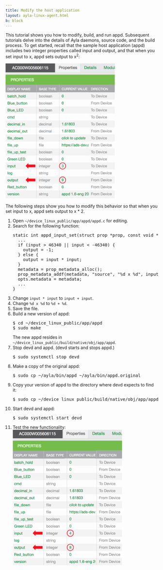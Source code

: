 ```yaml
---
title: Modify the host application
layout: ayla-linux-agent.html
b: block
---
```


This tutorial shows you how to modify, build, and run appd. Subsequent tutorials delve into the details of Ayla daemons, source code, and the build process. To get started, recall that the sample host application (appd) includes two integer properties called input and output, and that when you set input to x, appd sets output to x<sup>2</sup>:

<img src="properties-001.png" width="360">

The following steps show you how to modify this behavior so that when you set input to x, appd sets output to x * 2. 

<ol>
<li>Open <code>~/device_linux_public/app/appd/appd.c</code> for editing.</li>
<li>Search for the following function:
<pre>
static int appd_input_set(struct prop &#42;prop, const void &#42;val, size_t len, const struct op_args &#42;args) {
  ...
  if (input > 46340 || input < -46340) {
    output = -1;
  } else {
    output = input &#42; input;
  }
  metadata = prop_metadata_alloc();
  prop_metadata_addf(metadata, "source", "%d x %d", input, input);
  opts.metadata = metadata;
  ...
}
</pre>
</li>
<li>Change <code>input * input</code> to <code>input + input</code>.</li>
<li>Change <code>%d x %d</code> to <code>%d + %d</code>.</li>
<li>Save the file.</li>
<li>Build a new version of appd:
<pre>
$ cd &#126;/device_linux_public/app/appd
$ sudo make
</pre>
The new appd resides in <code>&#126;/device_linux_public/build/native/obj/app/appd</code>.
</li>
<li>Stop devd and appd. (devd starts and stops appd.)
<pre>
$ sudo systemctl stop devd
</pre>
</li>
<li>Make a copy of the original appd:
<pre>
$ sudo cp ~/ayla/bin/appd ~/ayla/bin/appd.original
</pre>
</li>
<li>Copy your version of appd to the directory where devd expects to find it:
<pre>
$ sudo cp ~/device_linux_public/build/native/obj/app/appd/appd ~/ayla/bin/appd
</pre>
</li>
<li>Start devd and appd:
<pre>
$ sudo systemctl start devd  
</pre>
</li>
<li>Test the new functionality:
<img src="properties-002.png" width="360">
</li>
</ol>
